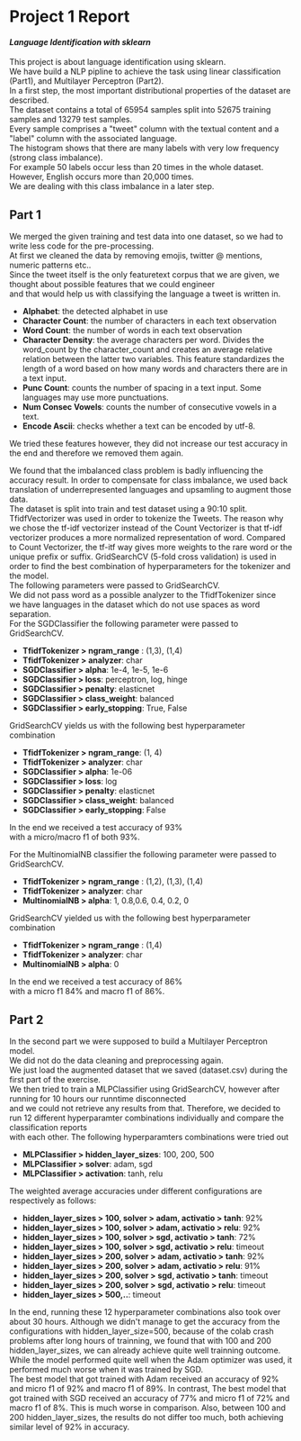 # Project 1 Report
#### *Language Identification with sklearn* 

This project is about language identification using sklearn.   
We have build a NLP pipline to achieve the task using linear classification (Part1), and Multilayer Perceptron (Part2).  
In a first step, the most important distributional properties of the dataset are described.  
The dataset contains a total of 65954 samples split into 52675 training samples and 13279 test samples.  
Every sample comprises a "tweet" column with the textual content and a "label" column with the associated language.  
The histogram shows that there are many labels with very low frequency (strong class imbalance).  
For example 50 labels occur less than 20 times in the whole dataset.  
However, English occurs more than 20,000 times.  
We are dealing with this class imbalance in a later step.

## Part 1
We merged the given training and test data into one dataset, so we had to write less code for the pre-processing.  
At first we cleaned the data by removing emojis, twitter @ mentions, numeric patterns etc..  
Since the tweet itself is the only featuretext corpus that we are given, we thought about possible features that we could engineer  
and that would help us with classifying the language a tweet is written in.

- **Alphabet**: the detected alphabet in use  
- **Character Count**: the number of characters in each text observation
- **Word Count**:  the number of words in each text observation
- **Character Density**: the average characters per word. Divides the word_count by the character_count and creates an average relative relation between the latter two variables. This feature standardizes the length of a word based on how many words and characters there are in a text input.  
- **Punc Count**: counts the number of spacing in a text input. Some languages may use more punctuations.  
- **Num Consec Vowels**: counts the number of consecutive vowels in a text.   
- **Encode Ascii**: checks whether a text can be encoded by utf-8.

We tried these features however, they did not increase our test accuracy in the end and therefore we removed them again.  

We found that the imbalanced class problem is badly influencing the accuracy result. In order to compensate for class imbalance,
we used back translation of underrepresented languages and upsamling to augment those data.  
The dataset is split into train and test dataset using a 90:10 split.  
TfidfVectorizer was used in order to tokenize the Tweets. The reason why we chose the tf-idf vectorizer instead of the Count Vectorizer is that tf-idf vectorizer produces a more normalized representation of word. Compared to Count Vectorizer, the tf-itf way gives more weights to the rare word or the unique prefix or suffix.
GridSearchCV (5-fold cross validation) is used in order to find the best combination of hyperparameters for the tokenizer and the model.  
The following parameters were passed to GridSearchCV.  
We did not pass word as a possible analyzer to the TfidfTokenizer since  
we have languages in the dataset which do not use spaces as word separation.   
For the SGDClassifier the following parameter were passed to GridSearchCV.    

- **TfidfTokenizer > ngram_range** : (1,3), (1,4)
- **TfidfTokenizer > analyzer**: char
- **SGDClassifier > alpha**: 1e-4, 1e-5, 1e-6
- **SGDClassifier > loss**: perceptron, log, hinge
- **SGDClassifier > penalty**: elasticnet
- **SGDClassifier > class_weight**: balanced
- **SGDClassifier > early_stopping**: True, False

GridSearchCV yields us with the following best hyperparameter combination

- **TfidfTokenizer > ngram_range**: (1, 4)
- **TfidfTokenizer > analyzer**: char
- **SGDClassifier > alpha**: 1e-06
- **SGDClassifier > loss**: log
- **SGDClassifier > penalty**: elasticnet
- **SGDClassifier > class_weight**: balanced
- **SGDClassifier > early_stopping**: False

In the end we received a test accuracy of 93%   
with a micro/macro f1 of both 93%.

For the MultinomialNB classifier the following parameter were passed to GridSearchCV.

- **TfidfTokenizer > ngram_range** : (1,2), (1,3), (1,4)
- **TfidfTokenizer > analyzer**: char
- **MultinomialNB > alpha**: 1, 0.8,0.6, 0.4, 0.2, 0

GridSearchCV yielded us with the following best hyperparameter combination

- **TfidfTokenizer > ngram_range** : (1,4)
- **TfidfTokenizer > analyzer**: char
- **MultinomialNB > alpha**: 0

In the end we received a test accuracy of 86%   
with a micro f1 84% and macro f1 of 86%.

## Part 2
In the second part we were supposed to build a Multilayer Perceptron model.  
We did not do the data cleaning and preprocessing again.  
We just load the augmented dataset that we saved (dataset.csv) during the first part of the exercise.  
We then tried to train a MLPClassifier using GridSearchCV, however after running for 10 hours our runntime disconnected  
and we could not retrieve any results from that.
Therefore, we decided to run 12 different hyperparamter combinations individually and compare the classification reports  
with each other.
The following hyperparamters combinations were tried out

- **MLPClassifier > hidden_layer_sizes**: 100, 200, 500
- **MLPClassifier > solver**: adam, sgd
- **MLPClassifier > activation**: tanh, relu

The weighted average accuracies under different configurations are respectively as follows:
- **hidden_layer_sizes > 100, solver > adam, activatio > tanh**:  92%
- **hidden_layer_sizes > 100, solver > adam, activatio > relu**:  92%
- **hidden_layer_sizes > 100, solver > sgd, activatio > tanh**:  72%
- **hidden_layer_sizes > 100, solver > sgd, activatio > relu**:  timeout
- **hidden_layer_sizes > 200, solver > adam, activatio > tanh**:  92%
- **hidden_layer_sizes > 200, solver > adam, activatio > relu**:  91%
- **hidden_layer_sizes > 200, solver > sgd, activatio > tanh**:  timeout
- **hidden_layer_sizes > 200, solver > sgd, activatio > relu**:  timeout
- **hidden_layer_sizes > 500,..**:  timeout

In the end, running these 12 hyperparameter combinations also took over about 30 hours. Although we didn't manage to get the accuracy from the configurations with hidden_layer_size=500, because of the colab crash problems after long hours of trainning, we found that with 100 and 200 hidden_layer_sizes, we can already achieve quite well trainning outcome. While the model performed quite well when the Adam optimizer was used, it performed much worse when it was trained by SGD.  
The best model that got trained with Adam received an accuracy of 92% and micro f1 of 92% and macro f1 of 89%.  In contrast, The best model that got trained with SGD received an accuracy of 77% and micro f1 of 72% and macro f1 of 8%.  This is much worse in comparison.  Also, between 100 and 200 hidden_layer_sizes, the results do not differ too much, both achieving similar level of 92% in accuracy.
